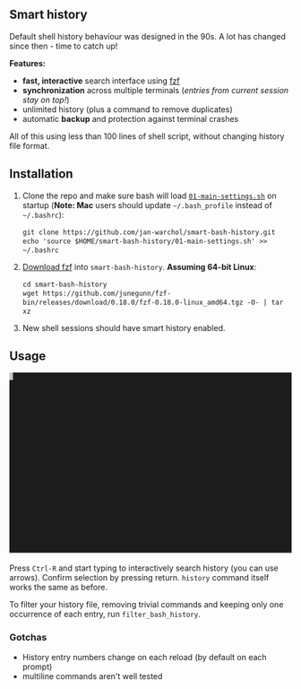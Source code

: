 Smart history
-------------

Default shell history behaviour was designed in the 90s. A lot has
changed since then - time to catch up!

**Features:**

- **fast, interactive** search interface using
  [fzf](https://github.com/junegunn/fzf)
- **synchronization** across multiple terminals (_entries from current session stay
  on top!_)
- unlimited history (plus a command to remove duplicates)
- automatic **backup** and protection against terminal crashes

All of this using less than 100 lines of shell script, without changing history
file format.



Installation
------------

1.  Clone the repo and make sure bash will load
    [`01-main-settings.sh`](./01-main-settings.sh) on startup (**Note: Mac**
    users should update `~/.bash_profile` instead of `~/.bashrc`):

        git clone https://github.com/jan-warchol/smart-bash-history.git
        echo 'source $HOME/smart-bash-history/01-main-settings.sh' >> ~/.bashrc

2.  [Download fzf](https://github.com/junegunn/fzf-bin/releases) into
    `smart-bash-history`. **Assuming 64-bit Linux**:

        cd smart-bash-history
        wget https://github.com/junegunn/fzf-bin/releases/download/0.18.0/fzf-0.18.0-linux_amd64.tgz -O- | tar xz

3.  New shell sessions should have smart history enabled.



Usage
-----

![Example](./screencast.svg)

Press `Ctrl-R` and start typing to interactively search history (you can
use arrows). Confirm selection by pressing return. `history`
command itself works the same as before.

To filter your history file, removing trivial commands and keeping only one
occurrence of each entry, run `filter_bash_history`.



### Gotchas

- History entry numbers change on each reload (by default on each prompt)
- multiline commands aren't well tested
